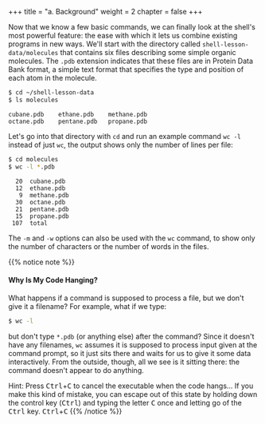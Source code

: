 +++
title = "a. Background"
weight = 2
chapter = false
+++


Now that we know a few basic commands,
we can finally look at the shell's most powerful feature:
the ease with which it lets us combine existing programs in new ways.
We'll start with the directory called `shell-lesson-data/molecules`
that contains six files describing some simple organic molecules.
The `.pdb` extension indicates that these files are in Protein Data Bank format,
a simple text format that specifies the type and position of each atom in the molecule.

```Bash
$ cd ~/shell-lesson-data
$ ls molecules
```

~~~
cubane.pdb    ethane.pdb    methane.pdb
octane.pdb    pentane.pdb   propane.pdb
~~~


Let's go into that directory with `cd` and run an example  command  `wc -l` instead of just `wc`,
the output shows only the number of lines per file:

```Bash
$ cd molecules
$ wc -l *.pdb
```

~~~
  20  cubane.pdb
  12  ethane.pdb
   9  methane.pdb
  30  octane.pdb
  21  pentane.pdb
  15  propane.pdb
 107  total
~~~


The `-m` and `-w` options can also be used with the `wc` command, to show
only the number of characters or the number of words in the files.

{{% notice note %}}
#### Why Is My Code Hanging?

What happens if a command is supposed to process a file, but we
don't give it a filename? For example, what if we type:

```Bash
$ wc -l
```

but don't type `*.pdb` (or anything else) after the command?
Since it doesn't have any filenames, `wc` assumes it is supposed to
process input given at the command prompt, so it just sits there and waits for us to give
it some data interactively. From the outside, though, all we see is it
sitting there: the command doesn't appear to do anything.

Hint: Press <kbd>Ctrl</kbd>+<kbd>C</kbd> to cancel the executable when the code hangs...
If you make this kind of mistake, you can escape out of this state by holding down
the control key (<kbd>Ctrl</kbd>) and typing the letter <kbd>C</kbd> once and 
letting go of the <kbd>Ctrl</kbd> key.
<kbd>Ctrl</kbd>+<kbd>C</kbd>
{{% /notice %}}

